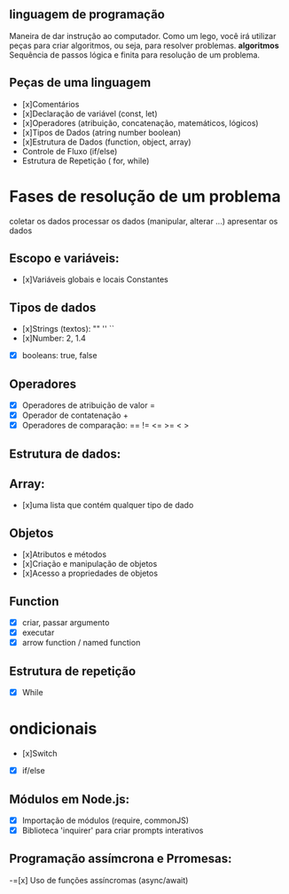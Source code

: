 ## linguagem de programação

Maneira de dar instrução ao computador.
Como um lego, você irá utilizar peças para criar algoritmos, ou seja, para resolver problemas.
**algoritmos**
Sequência de passos lógica e finita para resolução de um problema.

## Peças de uma linguagem 

- [x]Comentários
- [x]Declaração de variável  (const, let)
- [x]Operadores (atribuição, concatenação, matemáticos, lógicos)
- [x]Tipos de Dados (atring number boolean)
- [x]Estrutura de Dados (function, object, array)
- Controle de Fluxo (if/else)
- Estrutura de Repetição ( for, while)

# Fases de resolução de um problema

coletar os dados
processar os dados (manipular, alterar ...)
apresentar os dados

## Escopo e variáveis:
- [x]Variáveis globais e locais
Constantes

## Tipos de dados

- [x]Strings (textos): "" '' ``
- [x]Number: 2, 1.4
- [x] booleans: true, false

## Operadores

- [x] Operadores de atribuição de valor =
- [x] Operador de contatenação +
- [x] Operadores de comparação: == != <= >= < >

## Estrutura de dados:

## Array:
- [x]uma lista que contém qualquer tipo de dado

## Objetos
- [x]Atributos e métodos
- [x]Criação e manipulação de objetos
- [x]Acesso a propriedades de objetos

## Function
- [x] criar, passar argumento
- [x] executar
- [x] arrow function / named function

## Estrutura de repetição

- [x] While

# ondicionais 
- [x]Switch
- [x] if/else

## Módulos em Node.js:

- [x] Importação de módulos (require, commonJS)
- [x] Biblioteca 'inquirer' para criar prompts interativos

## Programação assímcrona e Prromesas:

-=[x] Uso de funções assíncromas (async/await)